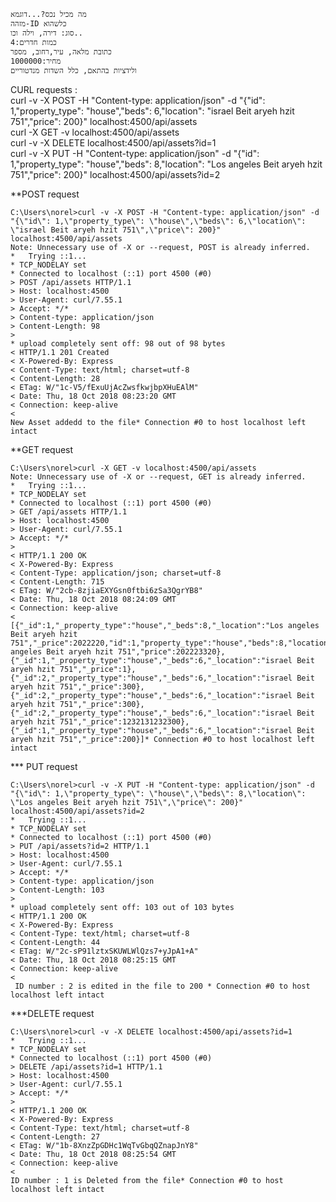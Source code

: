 ```
מה מכיל נכס?...דוגמא
מזהה-ID כלשהוא
סוג: דירה, וילה וכו..
כמות חדרים:4
כתובת מלאה, עיר,רחוב, מספר
מחיר:1000000
ולידציות בהתאם, כלל השדות מנדטוריים
```
CURL requests :<br/>
curl -v -X POST -H "Content-type: application/json" -d  "{\"id\": 1,\"property_type\": \"house\",\"beds\": 6,\"location\": \"israel Beit aryeh hzit 751\",\"price\": 200}" localhost:4500/api/assets<br/>
curl -X GET -v localhost:4500/api/assets<br/>
curl -v -X DELETE localhost:4500/api/assets?id=1<br/>
curl -v -X PUT -H "Content-type: application/json" -d  "{\"id\": 1,\"property_type\": \"house\",\"beds\": 8,\"location\": \"Los angeles Beit aryeh hzit 751\",\"price\": 200}" localhost:4500/api/assets?id=2

**POST request
```
C:\Users\norel>curl -v -X POST -H "Content-type: application/json" -d  "{\"id\": 1,\"property_type\": \"house\",\"beds\": 6,\"location\": \"israel Beit aryeh hzit 751\",\"price\": 200}" localhost:4500/api/assets
Note: Unnecessary use of -X or --request, POST is already inferred.
*   Trying ::1...
* TCP_NODELAY set
* Connected to localhost (::1) port 4500 (#0)
> POST /api/assets HTTP/1.1
> Host: localhost:4500
> User-Agent: curl/7.55.1
> Accept: */*
> Content-type: application/json
> Content-Length: 98
>
* upload completely sent off: 98 out of 98 bytes
< HTTP/1.1 201 Created
< X-Powered-By: Express
< Content-Type: text/html; charset=utf-8
< Content-Length: 28
< ETag: W/"1c-V5/fExuUjAcZwsfkwjbpXHuEAlM"
< Date: Thu, 18 Oct 2018 08:23:20 GMT
< Connection: keep-alive
<
New Asset addedd to the file* Connection #0 to host localhost left intact
```

**GET request
```
C:\Users\norel>curl -X GET -v localhost:4500/api/assets
Note: Unnecessary use of -X or --request, GET is already inferred.
*   Trying ::1...
* TCP_NODELAY set
* Connected to localhost (::1) port 4500 (#0)
> GET /api/assets HTTP/1.1
> Host: localhost:4500
> User-Agent: curl/7.55.1
> Accept: */*
>
< HTTP/1.1 200 OK
< X-Powered-By: Express
< Content-Type: application/json; charset=utf-8
< Content-Length: 715
< ETag: W/"2cb-8zjiaEXYGsn0ftbi6zSa3QgrYB8"
< Date: Thu, 18 Oct 2018 08:24:09 GMT
< Connection: keep-alive
<
[{"_id":1,"_property_type":"house","_beds":8,"_location":"Los angeles Beit aryeh hzit 751","_price":2022220,"id":1,"property_type":"house","beds":8,"location":"Los angeles Beit aryeh hzit 751","price":202223320},{"_id":1,"_property_type":"house","_beds":6,"_location":"israel Beit aryeh hzit 751","_price":1},{"_id":2,"_property_type":"house","_beds":6,"_location":"israel Beit aryeh hzit 751","_price":300},{"_id":2,"_property_type":"house","_beds":6,"_location":"israel Beit aryeh hzit 751","_price":300},{"_id":2,"_property_type":"house","_beds":6,"_location":"israel Beit aryeh hzit 751","_price":1232131232300},{"_id":1,"_property_type":"house","_beds":6,"_location":"israel Beit aryeh hzit 751","_price":200}]* Connection #0 to host localhost left intact
```

*** PUT request 
```
C:\Users\norel>curl -v -X PUT -H "Content-type: application/json" -d  "{\"id\": 1,\"property_type\": \"house\",\"beds\": 8,\"location\": \"Los angeles Beit aryeh hzit 751\",\"price\": 200}" localhost:4500/api/assets?id=2
*   Trying ::1...
* TCP_NODELAY set
* Connected to localhost (::1) port 4500 (#0)
> PUT /api/assets?id=2 HTTP/1.1
> Host: localhost:4500
> User-Agent: curl/7.55.1
> Accept: */*
> Content-type: application/json
> Content-Length: 103
>
* upload completely sent off: 103 out of 103 bytes
< HTTP/1.1 200 OK
< X-Powered-By: Express
< Content-Type: text/html; charset=utf-8
< Content-Length: 44
< ETag: W/"2c-sP91lztxSKUWLWlQzs7+yJpA1+A"
< Date: Thu, 18 Oct 2018 08:25:15 GMT
< Connection: keep-alive
<
 ID number : 2 is edited in the file to 200 * Connection #0 to host localhost left intact
 ```

 ***DELETE request
 ```
C:\Users\norel>curl -v -X DELETE localhost:4500/api/assets?id=1
*   Trying ::1...
* TCP_NODELAY set
* Connected to localhost (::1) port 4500 (#0)
> DELETE /api/assets?id=1 HTTP/1.1
> Host: localhost:4500
> User-Agent: curl/7.55.1
> Accept: */*
>
< HTTP/1.1 200 OK
< X-Powered-By: Express
< Content-Type: text/html; charset=utf-8
< Content-Length: 27
< ETag: W/"1b-8XnzZpGDHc1WqTvGbqQZnapJnY8"
< Date: Thu, 18 Oct 2018 08:25:54 GMT
< Connection: keep-alive
<
 ID number : 1 is Deleted from the file* Connection #0 to host localhost left intact
 ```
